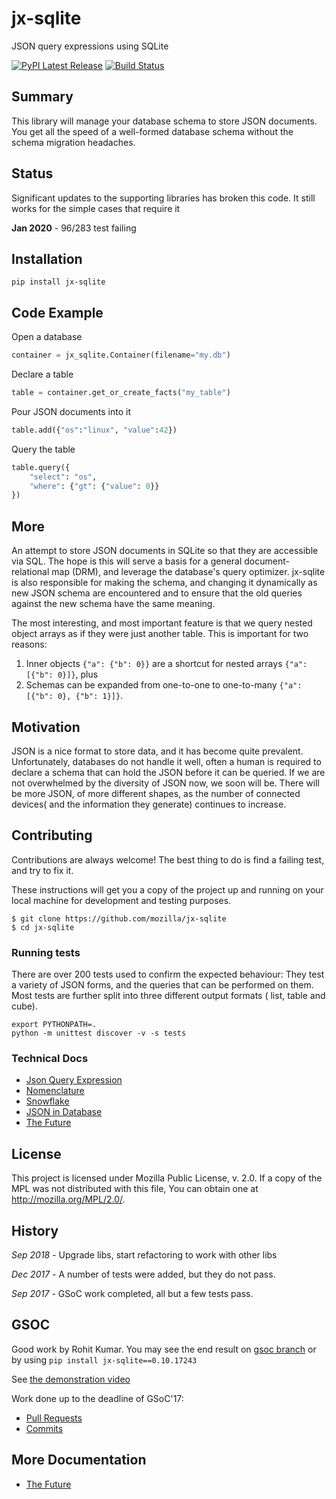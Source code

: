 # jx-sqlite 

JSON query expressions using SQLite


[![PyPI Latest Release](https://img.shields.io/pypi/v/jx-sqlite.svg)](https://pypi.org/project/m--sql-parsing/)
[![Build Status](https://app.travis-ci.com/klahnakoski/jx-sqlite.svg?branch=master)](https://travis-ci.com/github/klahnakoski/jx-sqlite)


## Summary

This library will manage your database schema to store JSON documents. You get all the speed of a well-formed database schema without the schema migration headaches. 


## Status

Significant updates to the supporting libraries has broken this code.  It still works for the simple cases that require it

**Jan 2020** - 96/283 test failing  


## Installation

    pip install jx-sqlite

## Code Example

Open a database 

```python
container = jx_sqlite.Container(filename="my.db")
```

Declare a table

```python
table = container.get_or_create_facts("my_table")
```

Pour JSON documents into it

```python
table.add({"os":"linux", "value":42})
```

Query the table

```python
table.query({
    "select": "os", 
    "where": {"gt": {"value": 0}}
})
```

## More

An attempt to store JSON documents in SQLite so that they are accessible via SQL. The hope is this will serve a basis for a general document-relational map (DRM), and leverage the database's query optimizer.
jx-sqlite  is also responsible for making the schema, and changing it dynamically as new JSON schema are encountered and to ensure that the old queries against the new schema have the same meaning.

The most interesting, and most important feature is that we query nested object arrays as if they were just another table.  This is important for two reasons:

1. Inner objects `{"a": {"b": 0}}` are a shortcut for nested arrays `{"a": [{"b": 0}]}`, plus
2. Schemas can be expanded from one-to-one  to one-to-many `{"a": [{"b": 0}, {"b": 1}]}`.


## Motivation

JSON is a nice format to store data, and it has become quite prevalent. Unfortunately, databases do not handle it well, often a human is required to declare a schema that can hold the JSON before it can be queried. If we are not overwhelmed by the diversity of JSON now, we soon will be. There will be more JSON, of more different shapes, as the number of connected devices( and the information they generate) continues to increase.

## Contributing

Contributions are always welcome! The best thing to do is find a failing test, and try to fix it.

These instructions will get you a copy of the project up and running on your local machine for development and testing purposes.

    $ git clone https://github.com/mozilla/jx-sqlite
    $ cd jx-sqlite

### Running tests

There are over 200 tests used to confirm the expected behaviour: They test a variety of JSON forms, and the queries that can be performed on them. Most tests are further split into three different output formats ( list, table and cube).

    export PYTHONPATH=.
    python -m unittest discover -v -s tests

### Technical Docs

* [Json Query Expression](https://github.com/klahnakoski/ActiveData/blob/dev/docs/jx.md)
* [Nomenclature](https://github.com/mozilla/jx-sqlite/blob/master/docs/Nomenclature.md)
* [Snowflake](https://github.com/mozilla/jx-sqlite/blob/master/docs/Perspective.md)
* [JSON in Database](https://github.com/mozilla/jx-sqlite/blob/master/docs/JSON%20in%20Database.md)
* [The Future](https://github.com/mozilla/jx-sqlite/blob/master/docs/The%20Future.md)

## License

This project is licensed under Mozilla Public License, v. 2.0. If a copy of the MPL was not distributed with this file, You can obtain one at http://mozilla.org/MPL/2.0/.


## History

*Sep 2018* - Upgrade libs, start refactoring to work with other libs

*Dec 2017* - A number of tests were added, but they do not pass.

*Sep 2017* - GSoC work completed, all but a few tests pass.
 

## GSOC

Good work by Rohit Kumar.  You may see the end result on [gsoc branch](https://github.com/klahnakoski/jx-sqlite/tree/gsoc) or by using `pip install jx-sqlite==0.10.17243`

See [the demonstration video](https://www.youtube.com/watch?v=0_YLzb7BegI&list=PLSE8ODhjZXja7K1hjZ01UTVDnGQdx5v5U&index=26&t=260s)


Work done up to the deadline of GSoC'17:

* [Pull Requests](https://github.com/mozilla/jx-sqlite/pulls?utf8=%E2%9C%93&q=is%3Apr%20author%3Arohit-rk)
* [Commits](https://github.com/mozilla/jx-sqlite/commits?author=rohit-rk)



## More Documentation

* [The Future](https://github.com/mozilla/jx-sqlite/blob/master/docs/The%20Future.md)
